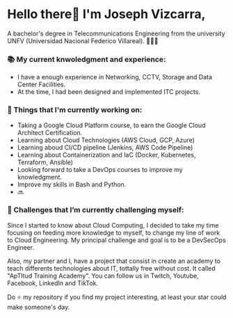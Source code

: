 # Hello there👋 I'm Joseph Vizcarra,

A bachelor's degree in Telecommunications Engineering from the university UNFV (Universidad Nacional Federico Villareal). 👨🏻‍💻 
### 📚 My current knwoledgment and experience:
* I have a enough experience in Networking, CCTV, Storage and Data Center Facilities.
* At the time, I had been designed and implemented ITC projects.

### 💼  Things that I'm currently working on: 
* Taking a Google Cloud Platform course, to earn the Google Cloud Architect Certification. 
* Learning about Cloud Technologies (AWS Cloud, GCP, Azure)
* Learning aboud CI/CD pipeline (Jenkins, AWS Code Pipeline)
* Learning about Containerization and IaC (Docker, Kubernetes, Terraform, Ansible)
* Looking forward to take a DevOps courses to improve my knowledgment.
* Improve my skills in Bash and Python.
* 🔜

### 🌱 Challenges that I’m currently challenging myself:
Since I started to know about Cloud Computing, I decided to take my time focusing on feeding more knowledge to myself, to change my line of work to Cloud Engineering. My principal challenge and goal is to be a DevSecOps Engineer.

Also, my partner and I, have a project that consist in create an academy to teach differents technologies about IT, tottally free without cost. It called "ApTItud Training Academy". You can follow us in Twitch, Youtube, Facebook, LinkedIn and TikTok.

Do ⭐ my repository if you find my project interesting, at least your star could make someone's day.  
